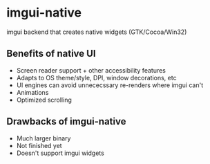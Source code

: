# imgui-native
imgui backend that creates native widgets (GTK/Cocoa/Win32)

## Benefits of native UI
- Screen reader support + other accessibility features
- Adapts to OS theme/style, DPI, window decorations, etc
- UI engines can avoid unnececssary re-renders where imgui can't
- Animations
- Optimized scrolling

## Drawbacks of imgui-native
- Much larger binary
- Not finished yet
- Doesn't support imgui widgets
